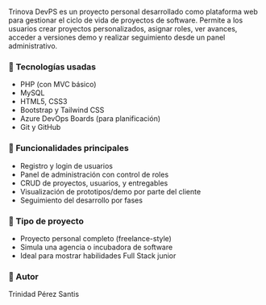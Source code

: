 Trinova DevPS es un proyecto personal desarrollado como plataforma web para gestionar el ciclo de vida de proyectos de software. Permite a los usuarios crear proyectos personalizados, asignar roles, ver avances, acceder a versiones demo y realizar seguimiento desde un panel administrativo.

### 🔧 Tecnologías usadas
- PHP (con MVC básico)
- MySQL
- HTML5, CSS3
- Bootstrap y Tailwind CSS
- Azure DevOps Boards (para planificación)
- Git y GitHub

### 🧩 Funcionalidades principales
- Registro y login de usuarios
- Panel de administración con control de roles
- CRUD de proyectos, usuarios, y entregables
- Visualización de prototipos/demo por parte del cliente
- Seguimiento del desarrollo por fases

### 🎯 Tipo de proyecto
- Proyecto personal completo (freelance-style)
- Simula una agencia o incubadora de software
- Ideal para mostrar habilidades Full Stack junior

### 👤 Autor
Trinidad Pérez Santis
